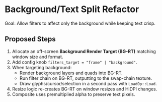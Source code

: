 # Background/Text Split Refactor

Goal: Allow filters to affect only the background while keeping text crisp.

## Proposed Steps
1. Allocate an off-screen **Background Render Target (BG-RT)** matching window size and format.
2. Add config knob `filters_target = "frame" | "background"`.
3. When targeting background:
   - Render background layers and quads into BG-RT.
   - Run filter chain on BG-RT, outputting to the swap-chain texture.
   - Draw glyphs/cursor/selection in a second pass with `LoadOp::Load`.
4. Resize logic re-creates BG-RT on window resizes and HiDPI changes.
5. Composite uses premultiplied alpha to preserve text pixels.
